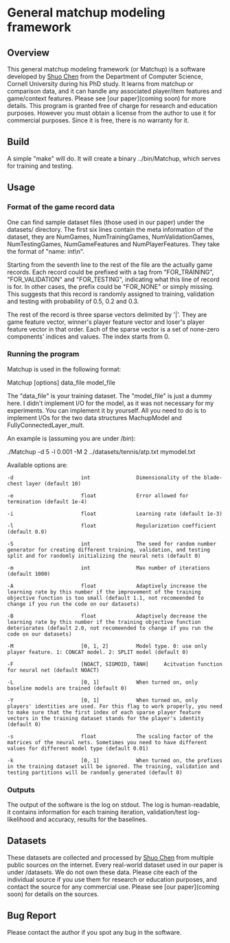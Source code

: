 # General matchup modeling framework

## Overview

This general matchup modeling framework (or Matchup) is a software developed by [Shuo Chen](http://www.cs.cornell.edu/~shuochen/) from the Department of Computer Science, Cornell University during his PhD study. It learns from matchup or comparison data, and it can handle any associated player/item features and game/context features. Please see [our paper](coming soon) for more details. This program is granted free of charge for research and education purposes. However you must obtain a license from the author to use it for commercial purposes. Since it is free, there is no warranty for it.

## Build

A simple "make" will do. It will create a binary ../bin/Matchup, which serves for training and testing.

## Usage

### Format of the game record data

One can find sample dataset files (those used in our paper) under the datasets/ directory. The first six lines contain the meta information of the dataset, they are NumGames, NumTrainingGames, NumValidationGames, NumTestingGames, NumGameFeatures and NumPlayerFeatures. They take the format of "name: int\n". 

Starting from the seventh line to the rest of the file are the actually game records. Each record could be prefixed with a tag from "FOR\_TRAINING", "FOR\_VALIDATION" and "FOR\_TESTING", indicating what this line of record is for. In other cases, the prefix could be "FOR\_NONE" or simply missing. This suggests that this record is randomly assigned to training, validation and testing with probability of 0.5, 0.2 and 0.3.

The rest of the record is three sparse vectors delimited by '|'. They are game feature vector, winner's player feature vector and loser's player feature vector in that order. Each of the sparse vector is a set of none-zero components' indices and values. The index starts from 0.  

### Running the program

Matchup is used in the following format:

Matchup [options] data\_file model\_file

The "data\_file" is your training dataset. The "model\_file" is just a dummy here. I didn't implement I/O for the model, as it was not necessary for my experiments. You can implement it by yourself. All you need to do is to implement I/Os for the two data structures MachupModel and FullyConnectedLayer\_mult.   

An example is (assuming you are under /bin):

./Matchup -d 5 -l 0.001 -M 2 ../datasets/tennis/atp.txt mymodel.txt

Available options are:

```
-d						int               Dimensionality of the blade-chest layer (default 10)

-e						float             Error allowed for termination (default 1e-4)

-i						float             Learning rate (default 1e-3)

-l						float             Regularization coefficient (default 0.0)

-S						int               The seed for random number generator for creating different training, validation, and testing split and for randomly initializing the neural nets (default 0)

-m						int               Max number of iterations (default 1000)

-A						float             Adaptively increase the learning rate by this number if the improvement of the training objective function is too small (default 1.1, not recomeended to change if you run the code on our datasets)

-B						float             Adaptively decrease the learning rate by this number if the training objective function deteriorates (default 2.0, not recomeended to change if you run the code on our datasets)

-M						[0, 1, 2]         Model type. 0: use only player feature. 1: CONCAT model. 2: SPLIT model (default 0)  

-F						[NOACT, SIGMOID, TANH]     Acitvation function for neural net (default NOACT)

-L						[0, 1]            When turned on, only baseline models are trained (default 0)

-Y						[0, 1]            When turned on, only players' identities are used. For this flag to work properly, you need to make sure that the first index of each sparse player feature vectors in the training dataset stands for the player's identity (default 0) 

-s						float             The scaling factor of the matrices of the neural nets. Sometimes you need to have different values for different model type (default 0.01) 

-k						[0, 1]            When turned on, the prefixes in the training dataset will be ignored. The training, validation and testing partitions will be randomly generated (default 0)
```

### Outputs

The output of the software is the log on stdout. The log is human-readable, it contains information for each training iteration, validation/test log-likelihood and accuracy, results for the baselines.

## Datasets

These datasets are collected and processed by [Shuo Chen](http://www.cs.cornell.edu/~shuochen/) from multiple public sources on the internet. Every real-world dataset used in our paper is under /datasets. We do not own these data. Please cite each of the individual source if you use them for research or education purposes, and contact the source for any commercial use. Please see [our paper](coming soon) for details on the sources.   

## Bug Report

Please contact the author if you spot any bug in the software.
